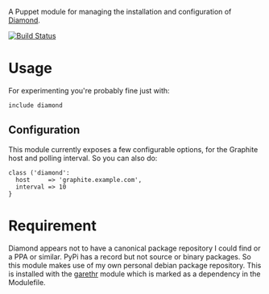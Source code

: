 A Puppet module for managing the installation and configuration of
[Diamond](https://github.com/BrightcoveOS/Diamond).

[![Build
Status](https://secure.travis-ci.org/garethr/garethr-diamond.png)](http://travis-ci.org/garethr/garethr-diamond)

# Usage

For experimenting you're probably fine just with:

    include diamond

## Configuration

This module currently exposes a few configurable options, for the
Graphite host and polling interval. So you can also do:

    class ('diamond':
      host     => 'graphite.example.com',
      interval => 10
    }

# Requirement

Diamond appears not to have a canonical package repository I could find
or a PPA or similar. PyPi has a record but not source or binary
packages. So this module makes use of my own personal debian package
repository. This is installed with the
[garethr](https://github.com/garethr/garethr-garethr) module which is
marked as a dependency in the Modulefile.

